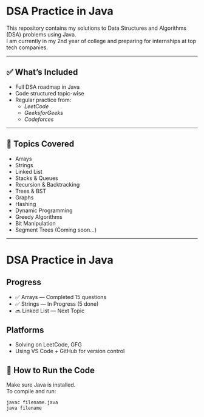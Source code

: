 # DSA Practice in Java

This repository contains my solutions to Data Structures and Algorithms (DSA) problems using Java.  
I am currently in my 2nd year of college and preparing for internships at top tech companies.

---

## ✅ What’s Included

- Full DSA roadmap in Java
- Code structured topic-wise
- Regular practice from:
  - *LeetCode*
  - *GeeksforGeeks*
  - *Codeforces*

---

## 📁 Topics Covered

- Arrays
- Strings
- Linked List
- Stacks & Queues
- Recursion & Backtracking
- Trees & BST
- Graphs
- Hashing
- Dynamic Programming
- Greedy Algorithms
- Bit Manipulation
- Segment Trees (Coming soon...)

---

# DSA Practice in Java

## Progress
- ✅ Arrays — Completed 15 questions
- ✅ Strings — In Progress (5 done)
- 🔜 Linked List — Next Topic

## Platforms
- Solving on LeetCode, GFG
- Using VS Code + GitHub for version control
## 🚀 How to Run the Code

Make sure Java is installed.  
To compile and run:

```bash
javac filename.java
java filename
